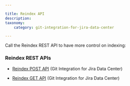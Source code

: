 ```yaml
---

title: Reindex API
description:
taxonomy:
    category: git-integration-for-jira-data-center

---
```

Call the Reindex REST API to have more control on indexing:

### Reindex REST APIs

*   [Reindex POST API](/git-integration-for-jira-self-managed/reindex-post-api/) (Git Integration for Jira Data Center)

*   [Reindex GET API](/git-integration-for-jira-self-managed/reindex-get-api/) (Git Integration for Jira Data Center)